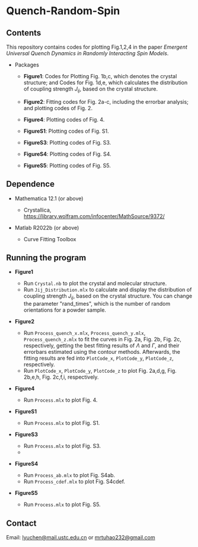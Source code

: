 # Quench-Random-Spin

## Contents
This repository contains codes for plotting Fig.1,2,4 in the paper *Emergent Universal Quench Dynamics in Randomly Interacting Spin Models*.

- Packages

  - **Figure1**: Codes for Plotting Fig. 1b,c, which denotes the crystal structure; and Codes for Fig. 1d,e, which calculates the distribution of coupling strength $J_{ij}$, based on the crystal structure.
  
  - **Figure2**: Fitting codes for Fig. 2a-c, including the errorbar analysis; and plotting codes of Fig. 2.
  
  - **Figure4**: Plotting codes of Fig. 4.
    
  - **FigureS1**: Plotting codes of Fig. S1.
 
  - **FigureS3**: Plotting codes of Fig. S3.
 
  - **FigureS4**: Plotting codes of Fig. S4.
 
  - **FigureS5**: Plotting codes of Fig. S5.
   
## Dependence

- Mathematica 12.1 (or above)
  - Crystallica, https://library.wolfram.com/infocenter/MathSource/9372/

- Matlab R2022b (or above)
  - Curve Fitting Toolbox

## Running the program

- **Figure1**
    - Run `Crystal.nb` to plot the crystal and molecular structure.
    - Run `Jij_Distribution.mlx` to calculate and display the distribution of coupling strength $J_{ij}$, based on the crystal structure. You can change the parameter "rand_times", which is the number of random orientations for a powder sample.

- **Figure2**
    - Run `Process_quench_x.mlx`, `Process_quench_y.mlx`, `Process_quench_z.mlx` to fit the curves in Fig. 2a, Fig. 2b, Fig. 2c, respectively, getting the best fitting results of $\Lambda$ and $\Gamma$, and their errorbars estimated using the contour methods. Afterwards, the fitting results are fed into `PlotCode_x`, `PlotCode_y`, `PlotCode_z`, respectively.
    - Run `PlotCode_x`, `PlotCode_y`, `PlotCode_z` to plot Fig. 2a,d,g, Fig. 2b,e,h, Fig. 2c,f,i, respectively.

- **Figure4**
    - Run `Process.mlx` to plot Fig. 4.

- **FigureS1**
    - Run `Process.mlx` to plot Fig. S1.
      
- **FigureS3**
    - Run `Process.mlx` to plot Fig. S3.
    - 
- **FigureS4**
    - Run `Process_ab.mlx` to plot Fig. S4ab.
    - Run `Process_cdef.mlx` to plot Fig. S4cdef.
      
- **FigureS5**
    - Run `Process.mlx` to plot Fig. S5.

 
## Contact

Email: lyuchen@mail.ustc.edu.cn or mrtuhao232@gmail.com
